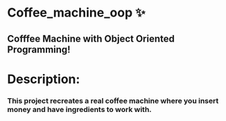 # Coffee_machine_oop ✨
## Cofffee Machine with Object Oriented Programming!

# Description:
### This project recreates a real coffee machine where you insert money and have ingredients to work with. 
